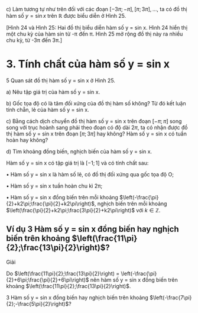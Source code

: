 c) Làm tương tự như trên đối với các đoạn $[-3\pi;-\pi], [\pi;3\pi], ...$, ta có đồ thị hàm số $y = \sin x$ trên $\mathbb{R}$ được biểu diễn ở Hình 25.

[Hình 24 và Hình 25: Hai đồ thị biểu diễn hàm số y = sin x. Hình 24 hiển thị một chu kỳ của hàm sin từ -π đến π. Hình 25 mở rộng đồ thị này ra nhiều chu kỳ, từ -3π đến 3π.]

# 3. Tính chất của hàm số y = sin x

5 Quan sát đồ thị hàm số y = sin x ở Hình 25.

a) Nêu tập giá trị của hàm số y = sin x.

b) Gốc tọa độ có là tâm đối xứng của đồ thị hàm số không? Từ đó kết luận tính chẵn, lẻ của hàm số y = sin x.

c) Bằng cách dịch chuyển đồ thị hàm số y = sin x trên đoạn $[-\pi;\pi]$ song song với trục hoành sang phải theo đoạn có độ dài $2\pi$, ta có nhận được đồ thị hàm số y = sin x trên đoạn $[\pi;3\pi]$ hay không? Hàm số y = sin x có tuần hoàn hay không?

d) Tìm khoảng đồng biến, nghịch biến của hàm số y = sin x.

Hàm số y = sin x có tập giá trị là $[-1;1]$ và có tính chất sau:

• Hàm số y = sin x là hàm số lẻ, có đồ thị đối xứng qua gốc tọa độ O;

• Hàm số y = sin x tuần hoàn chu kì 2π;

• Hàm số y = sin x đồng biến trên mỗi khoảng $\left(-\frac{\pi}{2}+k2\pi;\frac{\pi}{2}+k2\pi\right)$, nghịch biến trên mỗi khoảng $\left(\frac{\pi}{2}+k2\pi;\frac{3\pi}{2}+k2\pi\right)$ với $k \in \mathbb{Z}$.

## Ví dụ 3 Hàm số y = sin x đồng biến hay nghịch biến trên khoảng $\left(\frac{11\pi}{2};\frac{13\pi}{2}\right)$?

Giải

Do $\left(\frac{11\pi}{2};\frac{13\pi}{2}\right) = \left(-\frac{\pi}{2}+6\pi;\frac{\pi}{2}+6\pi\right)$ nên hàm số y = sin x đồng biến trên khoảng $\left(\frac{11\pi}{2};\frac{13\pi}{2}\right)$.

3 Hàm số y = sin x đồng biến hay nghịch biến trên khoảng $\left(-\frac{7\pi}{2};-\frac{5\pi}{2}\right)$?